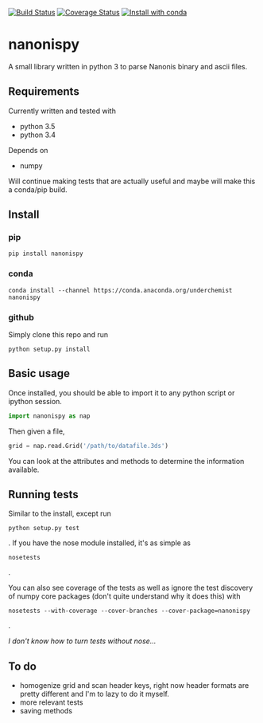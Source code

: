 [![Build Status](https://travis-ci.org/underchemist/nanonispy.svg?branch=master)](https://travis-ci.org/underchemist/nanonispy)
[![Coverage Status](https://coveralls.io/repos/underchemist/nanonispy/badge.svg?branch=master&service=github)](https://coveralls.io/github/underchemist/nanonispy?branch=master)
[![Install with conda](https://anaconda.org/underchemist/nanonispy/badges/installer/conda.svg)](https://anaconda.org/underchemist/nanonispy/badges/installer/conda.svg)
# nanonispy

A small library written in python 3 to parse Nanonis binary and ascii files. 

## Requirements

Currently written and tested with 
- python 3.5
- python 3.4

Depends on 
- numpy

Will continue making tests that are actually useful and maybe will make this a conda/pip build.

## Install
### pip
```
pip install nanonispy
```

### conda
```
conda install --channel https://conda.anaconda.org/underchemist nanonispy
```

### github
Simply clone this repo and run
```
python setup.py install
```

## Basic usage

Once installed, you should be able to import it to any python script or ipython session.

```python
import nanonispy as nap
```

Then given a file,

```python
grid = nap.read.Grid('/path/to/datafile.3ds')
```

You can look at the attributes and methods to determine the information available. 

## Running tests
Similar to the install, except run
```
python setup.py test
```
.
If you have the nose module installed, it's as simple as 
```
nosetests
```
.

You can also see coverage of the tests as well as ignore the test discovery of numpy core packages (don't quite understand why it does this) with
```
nosetests --with-coverage --cover-branches --cover-package=nanonispy
```
.

*I don't know how to turn tests without nose...*

## To do
- homogenize grid and scan header keys, right now header formats are pretty different and I'm to lazy to do it myself.
- more relevant tests
- saving methods

